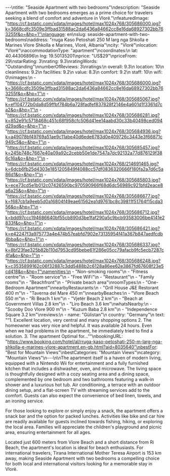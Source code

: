 ---\ntitle: "Seaside Apartment with two bedrooms"\ndescription: "Seaside Apartment with two bedrooms emerges as a prime choice for travelers seeking a blend of comfort and adventure in Vlorë."\nfeaturedImage: "https://cf.bstatic.com/xdata/images/hotel/max1024x768/305686000.jpg?k=3668cdfc3509e3ffbad31588ac2da6436a84662cc8e16da68927302bb763255f&o=&hp=1"\nlanguage: en\nslug: seaside-apartment-with-two-bedrooms\naddress: "rruga Kaso Petoshati 250 M larg nga Shkolla e Marines Vlore Shkolla e Marines, Vlorë, Albania"\ncity: "Vlorë"\nlocation: "Vlorë"\naccommodationType: "apartment"\ncoordinates:\n  lat: 40.44306896\n  lng: 19.50135201\nprice: "US$29"\npriceFrom: 29\nstarRating: 3\nrating: 9.3\nratingWords: "Outstanding"\nnumberOfReviews: 3\nratings:\n  overall: 9.3\n  location: 10\n  cleanliness: 9.2\n  facilities: 9.2\n  value: 8.3\n  comfort: 9.2\n  staff: 10\n  wifi: 0\nimages:\n  - "https://cf.bstatic.com/xdata/images/hotel/max1024x768/305686000.jpg?k=3668cdfc3509e3ffbad31588ac2da6436a84662cc8e16da68927302bb763255f&o=&hp=1"\n  - "https://cf.bstatic.com/xdata/images/hotel/max1024x768/305685067.jpg?k=ef104772b0da8d59ffbf784b6a728fadfef837828f2146e4a601d1f3361d7ca2&o=&hp=1"\n  - "https://cf.bstatic.com/xdata/images/hotel/max1024x768/305686281.jpg?k=852e91c5718468c451c68f958cfc506d41ee14aabd30c33b40498ced094d29ad&o=&hp=1"\n  - "https://cf.bstatic.com/xdata/images/hotel/max1024x768/305684936.jpg?k=a49078bf49769a51ae9c11abe40d6ede6783d0e409726c3443e3f66871c949c5&o=&hp=1"\n  - "https://cf.bstatic.com/xdata/images/hotel/max1024x768/305685457.jpg?k=245b748c7667e40a09a92c2cebb50e1de7547a7dc92132a77d876129f386c16a&o=&hp=1"\n  - "https://cf.bstatic.com/xdata/images/hotel/max1024x768/214691465.jpg?k=6dcb6fb25d4303e1851205849f4088cc57df0836320666f180fa2a7d6c5a86d1&o=&hp=1"\n  - "https://cf.bstatic.com/xdata/images/hotel/max1024x768/305685803.jpg?k=ece73cd5e1b012c07426590bc970590966f68d6dc56989c921bfd2eace8a6a25&o=&hp=1"\n  - "https://cf.bstatic.com/xdata/images/hotel/max1024x768/305686677.jpg?k=f687cb1a9eeb5d0a16804f49eae61562ea1d9761bc8c39811f51764f15cda356&o=&hp=1"\n  - "https://cf.bstatic.com/xdata/images/hotel/max1024x768/305686712.jpg?k=bdd97ccc194686640bf55cb890d3be1faf290a5c9bcb93583006be4141e2833f&o=&hp=1"\n  - "https://cf.bstatic.com/xdata/images/hotel/max1024x768/305686421.jpg?k=e42247f3a975773a4e474b57eabfd7902e73135954f41a367b847aedfcdb4bba&o=&hp=1"\n  - "https://cf.bstatic.com/xdata/images/hotel/max1024x768/305686337.jpg?k=8bf23fae325b82b110d7953cd95bebe61f286e05cc79afacb9fc5ecb7287c4fa&o=&hp=1"\n  - "https://cf.bstatic.com/xdata/images/hotel/max1024x768/305686248.jpg?k=c3535899162c06f32887c3dd5488b2c6128a86ee62e3867fd67608f23e5cd418&o=&hp=1"\namenities:\n  - "Non-smoking rooms"\n  - "Fitness centre"\n  - "Room service"\n  - "Free WiFi"\n  - "Restaurant"\n  - "Family rooms"\n  - "Beachfront"\n  - "Private beach area"\nroomTypes:\n  - "One-Bedroom Apartment"\nnearbyRestaurants:\n  - "Grill House J&E Restorant 400 m"\n  - "Taverna del Mare 450 m"\nnearbyBeaches:\n  - "Vlore Beach 550 m"\n  - "Ri Beach 1 km"\n  - "Vjetër Beach 2 km"\n  - "Beach at Government Villas 2.8 km"\n  - "Liro Beach 3.6 km"\nwhatsNearby:\n  - "Scooby Doo Vlore 900 m"\n  - "Kuzum Baba 2.8 km"\n  - "Independence Square 3.2 km"\nreviews:\n  - name: "Gülistan"\n    country: "Germany"\n    text: "“1. Excellent location, very central and many shopping options
2. The homeowner was very nice and helpful. It was available 24 hours. Even when we had problems in the apartment, he immediately tried to find a solution. 3. The apartment Optimal for...”"\nbookingURL: "https://www.booking.com/hotel/al/rruga-kaso-petoshati-250-m-larg-nga-shkolla-e-marines-vlore-apartment.en-gb.html?aid=8035640"\nbestFor: "Best for Mountain Views"\nbestCategories: "Mountain Views"\ncategory: "Mountain Views"\n---\n\nThe apartment itself is a haven of modern living, equipped with a Nintendo Wii for entertainment and a fully furnished kitchen that includes a dishwasher, oven, and microwave. The living space is thoughtfully designed with a cozy seating area and a dining space, complemented by one bedroom and two bathrooms featuring a walk-in shower and a luxurious hot tub. Air conditioning, a terrace with an outdoor dining setup, and a flat-screen TV with streaming services add to the comfort. Guests can also expect the convenience of bed linen, towels, and an ironing service.

For those looking to explore or simply enjoy a snack, the apartment offers a snack bar and the option for packed lunches. Activities like bike and car hire are readily available for guests inclined towards fishing, hiking, or exploring the local area. Families will appreciate the children's playground and picnic area, ensuring entertainment for all ages.

Located just 600 meters from Vlore Beach and a short distance from Ri Beach, the apartment's location is ideal for beach enthusiasts. For international travelers, Tirana International Mother Teresa Airport is 153 km away, making Seaside Apartment with two bedrooms a compelling choice for both local and international visitors looking for a memorable stay in Vlorë.
